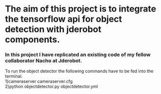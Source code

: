 <h1>The aim of this project is to integrate the tensorflow api for object detection with jderobot components.</h1>

<h3>In this project I have replicated an existing code of my fellow collaborator Nacho at Jderobot.</h3>
<p>To run the object detector the following commands have to be fed into the terminal.<br>
1)cameraserver cameraserver.cfg<br>
2)python objectdetector.py objectdetector.yml 
</p>
